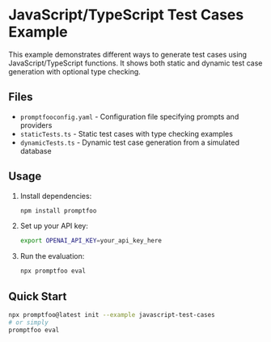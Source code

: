 # JavaScript/TypeScript Test Cases Example

This example demonstrates different ways to generate test cases using JavaScript/TypeScript functions. It shows both static and dynamic test case generation with optional type checking.

## Files

- `promptfooconfig.yaml` - Configuration file specifying prompts and providers
- `staticTests.ts` - Static test cases with type checking examples
- `dynamicTests.ts` - Dynamic test case generation from a simulated database

## Usage

1. Install dependencies:

   ```bash
   npm install promptfoo
   ```

2. Set up your API key:

   ```bash
   export OPENAI_API_KEY=your_api_key_here
   ```

3. Run the evaluation:

   ```bash
   npx promptfoo eval
   ```

## Quick Start

```bash
npx promptfoo@latest init --example javascript-test-cases
# or simply
promptfoo eval
```

